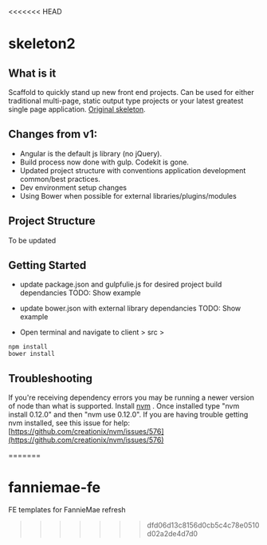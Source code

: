 <<<<<<< HEAD
# skeleton2

## What is it

Scaffold to quickly stand up new front end projects. Can be used for either traditional multi-page, static output type projects or your latest greatest single page application. [Original skeleton](https://github.com/navigationarts/skeleton).

## Changes from v1:

- Angular is the default js library (no jQuery).
- Build process now done with gulp. Codekit is gone.
- Updated project structure with conventions application development common/best practices.
- Dev environment setup changes
- Using Bower when possible for external libraries/plugins/modules

## Project Structure

To be updated

## Getting Started

- update package.json and gulpfulie.js for desired project build dependancies
TODO: Show example

- update bower.json with external library dependancies
TODO: Show example

- Open terminal and navigate to client > src >

```
npm install
bower install
```


## Troubleshooting

If you're receiving dependency errors you may be running a newer version of node than what is supported. Install [nvm](https://github.com/creationix/nvm) . Once installed type "nvm install 0.12.0" and then "nvm use 0.12.0". If you are having trouble getting nvm installed, see this issue for help: [https://github.com/creationix/nvm/issues/576](https://github.com/creationix/nvm/issues/576)



=======
# fanniemae-fe
FE templates for FannieMae refresh
>>>>>>> dfd06d13c8156d0cb5c4c78e0510d02a2de4d7d0
